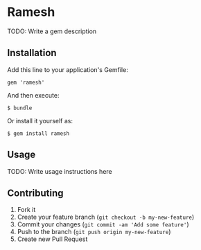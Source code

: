 # Ramesh

TODO: Write a gem description

## Installation

Add this line to your application's Gemfile:

    gem 'ramesh'

And then execute:

    $ bundle

Or install it yourself as:

    $ gem install ramesh

## Usage

TODO: Write usage instructions here

## Contributing

1. Fork it
2. Create your feature branch (`git checkout -b my-new-feature`)
3. Commit your changes (`git commit -am 'Add some feature'`)
4. Push to the branch (`git push origin my-new-feature`)
5. Create new Pull Request
